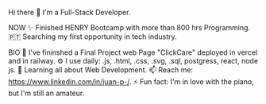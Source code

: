 Hi there 👋
I'm a Full-Stack Developer.

NOW
✨ Finished HENRY Bootcamp with more than 800 hrs Programming.
🇵🇹 Searching my first opportunity in tech industry.

BIO
🏢 I've fininshed a Final Project web Page "ClickCare" deployed in vercel and in railway.
⚙️ I use daily: .js, .html, .css, .svg, .sql, postgress, react, node js.
🌱 Learning all about Web Development.
📫 Reach me: https://www.linkedin.com/in/juan-p-/.
⚡️ Fun fact: I'm in love with the piano, but I'm still an amateur.
